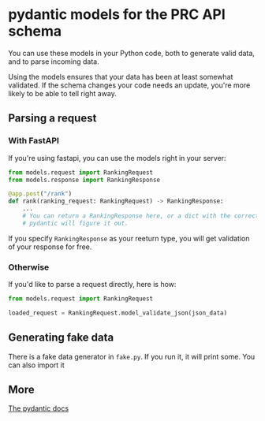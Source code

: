 # pydantic models for the PRC API schema

You can use these models in your Python code, both to generate valid data, and to parse incoming data.

Using the models ensures that your data has been at least somewhat validated. If the schema changes your code needs an update, you're more likely to be able to tell right away.

## Parsing a request

### With FastAPI

If you're using fastapi, you can use the models right in your server:

```python
from models.request import RankingRequest
from models.response import RankingResponse

@app.post("/rank")
def rank(ranking_request: RankingRequest) -> RankingResponse:
    ...
    # You can return a RankingResponse here, or a dict with the correct keys and
    # pydantic will figure it out.
```

If you specify `RankingResponse` as your reeturn type, you will get validation of your response for free.

### Otherwise

If you'd like to parse a request directly, here is how:

```python
from models.request import RankingRequest

loaded_request = RankingRequest.model_validate_json(json_data)
```

## Generating fake data

There is a fake data generator in `fake.py`. If you run it, it will print some. You can also import it

## More

[The pydantic docs](https://docs.pydantic.dev/latest/)
